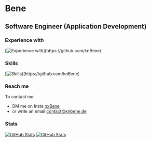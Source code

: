 # Bene

## Software Engineer (Application Development)

### Experience with
[![Experience with](https://skillicons.dev/icons?i=visualstudio,vscode,idea,github,raspberrypi,npm,aws,cloudflare,replit,git,)](https://github.com/knBene)

### Skills
[![Skills](https://skillicons.dev/icons?i=dotnet,cs,mysql,py,php,html,css,js,discordjs,swift,)](https://github.com/knBene)


### Reach me

To contact me
-  DM me on Insta [nxBene](https://www.instagram.com/nxBene/)
-  or write an email [contact@knbene.de](mailto:contact@knbene.de)

### Stats
[![GitHub Stats](https://github-stats.qrpx.link/api/top-langs/?username=knBene&langs_count=5)](https://github.com/knBene)
[![GitHub Stats](https://github-stats.qrpx.link/api?username=knBene&count_private=true&show_icons=true&include_all_commits=true&hide_border=true)](https://github.com/knBene)
